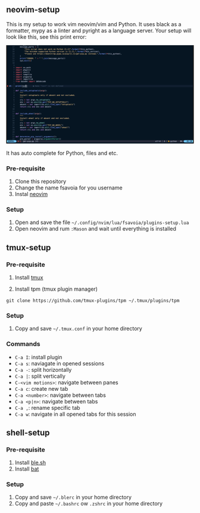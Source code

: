 ## neovim-setup

This is my setup to work vim neovim/vim and Python. It uses black as a formatter, mypy as a linter and pyright as a language server. Your setup will look like this, see this print error:

![neovim_screenshot](/images/image1.png)

It has auto complete for Python, files and etc.

### Pre-requisite

1. Clone this repository
2. Change the name fsavoia for you username
3. Instal [neovim](https://github.com/neovim/neovim/wiki/Installing-Neovim)

### Setup

1. Open and save the file `~/.config/nvim/lua/fsavoia/plugins-setup.lua`
2. Open neovim and rum `:Mason` and wait until everything is installed

## tmux-setup

### Pre-requisite

1. Install [tmux](https://github.com/tmux/tmux/wiki/Installing)

2. Install tpm (tmux plugin manager)

```
git clone https://github.com/tmux-plugins/tpm ~/.tmux/plugins/tpm
```

### Setup

1. Copy and save `~/.tmux.conf` in your home directory

### Commands

* `C-a I`: install plugin
* `C-a s`: naviagate in opened sessions
* `C-a -`: split horizontally
* `C-a |`: split vertically
* `C-<vim motions>`: navigate between panes
* `C-a c`: create new tab
* `C-a <number>`: navigate between tabs
* `C-a <p|n>`: navigate between tabs 
* `C-a ,`: rename specific tab
* `C-a w`: navigate in all opened tabs for this session

## shell-setup

### Pre-requisite

1. Install [ble.sh](https://github.com/akinomyoga/ble.sh)
2. Install [bat](https://github.com/sharkdp/bat)

### Setup

1. Copy and save `~/.blerc` in your home directory
2. Copy and paste `~/.bashrc` ow `.zshrc` in your home directory
